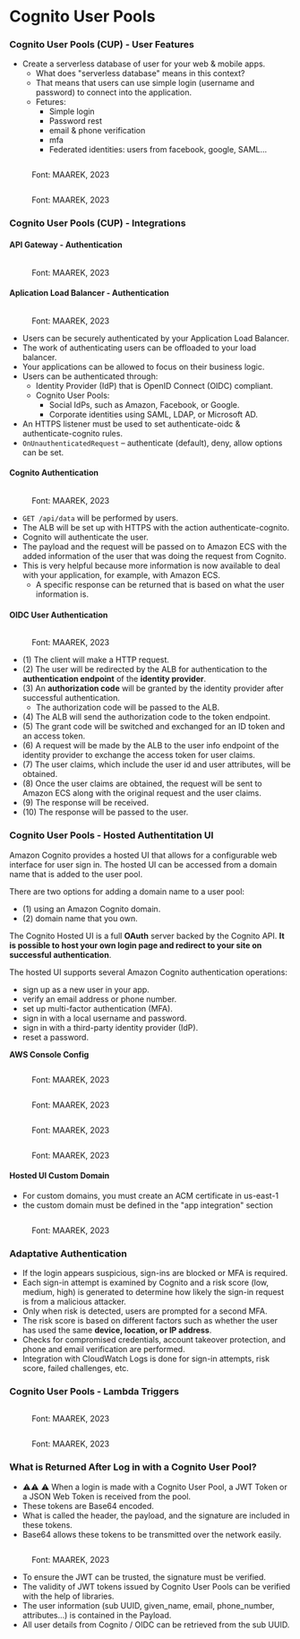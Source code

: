 # Cognito User Pools

### Cognito User Pools (CUP) - User Features

* Create a serverless database of user for your web & mobile apps.
  * What does "serverless database" means in this context?
  * That means that users can use simple login (username and password) to connect into the application.
  * Fetures:
    * Simple login
    * Password rest
    * email & phone verification
    * mfa
    * Federated identities: users from facebook, google, SAML...

<figure><img src="../../../.gitbook/assets/image (281).png" alt=""><figcaption><p>Font: MAAREK, 2023</p></figcaption></figure>

<figure><img src="../../../.gitbook/assets/image (280).png" alt=""><figcaption><p>Font: MAAREK, 2023</p></figcaption></figure>

### Cognito User Pools (CUP) - Integrations

#### **API Gateway - Authentication**

<figure><img src="../../../.gitbook/assets/image (282).png" alt=""><figcaption><p>Font: MAAREK, 2023</p></figcaption></figure>

#### **Aplication Load Balancer - Authentication**

<figure><img src="../../../.gitbook/assets/image (283).png" alt=""><figcaption><p>Font: MAAREK, 2023</p></figcaption></figure>

* Users can be securely authenticated by your Application Load Balancer.
* The work of authenticating users can be offloaded to your load balancer.
* Your applications can be allowed to focus on their business logic.
* Users can be authenticated through:
  * Identity Provider (IdP) that is OpenID Connect (OIDC) compliant.
  * Cognito User Pools:
    * Social IdPs, such as Amazon, Facebook, or Google.
    * Corporate identities using SAML, LDAP, or Microsoft AD.
* An HTTPS listener must be used to set authenticate-oidc & authenticate-cognito rules.
* `OnUnauthenticatedRequest` – authenticate (default), deny, allow options can be set.

#### Cognito Authentication

<figure><img src="../../../.gitbook/assets/image (275).png" alt=""><figcaption><p>Font: MAAREK, 2023</p></figcaption></figure>

* `GET /api/data` will be performed by users.
* The ALB will be set up with HTTPS with the action authenticate-cognito.
* Cognito will authenticate the user.
* The payload and the request will be passed on to Amazon ECS with the added information of the user that was doing the request from Cognito.
* This is very helpful because more information is now available to deal with your application, for example, with Amazon ECS.
  * A specific response can be returned that is based on what the user information is.

#### OIDC User Authentication

<figure><img src="../../../.gitbook/assets/image (274).png" alt=""><figcaption><p>Font: MAAREK, 2023</p></figcaption></figure>

* (1) The client will make a HTTP request.
* (2) The user will be redirected by the ALB for authentication to the **authentication endpoint** of the **identity provider**.
* (3) An **authorization code** will be granted by the identity provider after successful authentication.
  * The authorization code will be passed to the ALB.
* (4) The ALB will send the authorization code to the token endpoint.
* (5) The grant code will be switched and exchanged for an ID token and an access token.
* (6) A request will be made by the ALB to the user info endpoint of the identity provider to exchange the access token for user claims.
* (7) The user claims, which include the user id and user attributes, will be obtained.
* (8) Once the user claims are obtained, the request will be sent to Amazon ECS along with the original request and the user claims.
* (9) The response will be received.
* (10) The response will be passed to the user.

### Cognito User Pools - Hosted Authentitation UI

Amazon Cognito provides a hosted UI that allows for a configurable web interface for user sign in. The hosted UI can be accessed from a domain name that is added to the user pool.

There are two options for adding a domain name to a user pool:

* (1) using an Amazon Cognito domain.
* (2) domain name that you own.

The Cognito Hosted UI is a full **OAuth** server backed by the Cognito API. **It is possible to host your own login page and redirect to your site on successful authentication**.

The hosted UI supports several Amazon Cognito authentication operations:

* sign up as a new user in your app.
* verify an email address or phone number.
* set up multi-factor authentication (MFA).
* sign in with a local username and password.
* sign in with a third-party identity provider (IdP).
* reset a password.

**AWS Console Config**

<figure><img src="../../../.gitbook/assets/image (323).png" alt=""><figcaption><p>Font: MAAREK, 2023</p></figcaption></figure>

<figure><img src="../../../.gitbook/assets/image (324).png" alt=""><figcaption><p>Font: MAAREK, 2023</p></figcaption></figure>

<figure><img src="../../../.gitbook/assets/image (325).png" alt=""><figcaption><p>Font: MAAREK, 2023</p></figcaption></figure>

<figure><img src="../../../.gitbook/assets/image (328).png" alt=""><figcaption><p>Font: MAAREK, 2023</p></figcaption></figure>

#### Hosted UI Custom Domain

* For custom domains, you must create an ACM certificate in us-east-1
* the custom domain must be defined in the "app integration" section

<figure><img src="../../../.gitbook/assets/image (329).png" alt=""><figcaption><p>Font: MAAREK, 2023</p></figcaption></figure>

### Adaptative Authentication

* If the login appears suspicious, sign-ins are blocked or MFA is required.
* Each sign-in attempt is examined by Cognito and a risk score (low, medium, high) is generated to determine how likely the sign-in request is from a malicious attacker.
* Only when risk is detected, users are prompted for a second MFA.
* The risk score is based on different factors such as whether the user has used the same **device, location, or IP address**.
* Checks for compromised credentials, account takeover protection, and phone and email verification are performed.
* Integration with CloudWatch Logs is done for sign-in attempts, risk score, failed challenges, etc.

### Cognito User Pools - Lambda Triggers

<figure><img src="../../../.gitbook/assets/image (327).png" alt=""><figcaption><p>Font: MAAREK, 2023</p></figcaption></figure>

<figure><img src="../../../.gitbook/assets/image (326).png" alt=""><figcaption><p>Font: MAAREK, 2023</p></figcaption></figure>

### What is Returned After Log in with a Cognito User Pool?

* :warning::warning: :warning: When a login is made with a Cognito User Pool, a JWT Token or a JSON Web Token is received from the pool.
* These tokens are Base64 encoded.
* What is called the header, the payload, and the signature are included in these tokens.
* Base64 allows these tokens to be transmitted over the network easily.

<figure><img src="../../../.gitbook/assets/image (330).png" alt=""><figcaption><p>Font: MAAREK, 2023</p></figcaption></figure>

* To ensure the JWT can be trusted, the signature must be verified.
* The validity of JWT tokens issued by Cognito User Pools can be verified with the help of libraries.
* The user information (sub UUID, given\_name, email, phone\_number, attributes…) is contained in the Payload.
* All user details from Cognito / OIDC can be retrieved from the sub UUID.
